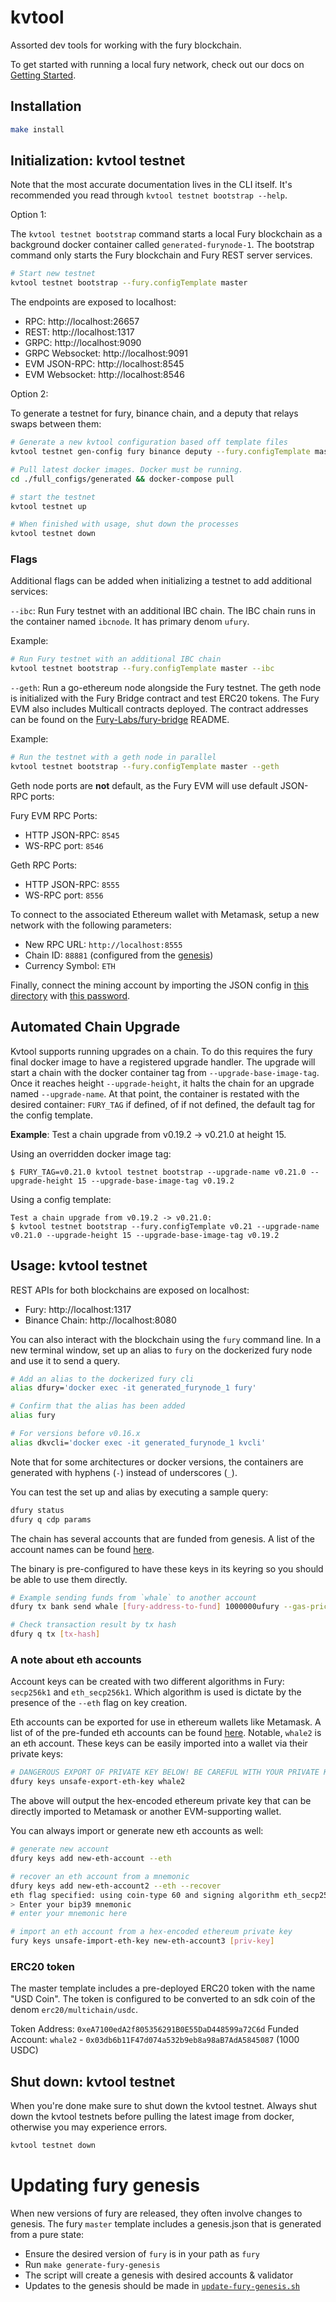 # kvtool

Assorted dev tools for working with the fury blockchain.

To get started with running a local fury network, check out our docs on [Getting Started](https://docs.fury.io/docs/cosmos/getting-started).

## Installation

```bash
make install
```

## Initialization: kvtool testnet

Note that the most accurate documentation lives in the CLI itself. It's recommended you read through `kvtool testnet bootstrap --help`.

Option 1:

The `kvtool testnet bootstrap` command starts a local Fury blockchain as a
background docker container called `generated-furynode-1`. The bootstrap command
only starts the Fury blockchain and Fury REST server services.

```bash
# Start new testnet
kvtool testnet bootstrap --fury.configTemplate master
```

The endpoints are exposed to localhost:

* RPC: http://localhost:26657
* REST: http://localhost:1317
* GRPC: http://localhost:9090
* GRPC Websocket: http://localhost:9091
* EVM JSON-RPC: http://localhost:8545
* EVM Websocket: http://localhost:8546

Option 2:

To generate a testnet for fury, binance chain, and a deputy that relays swaps between them:

```bash
# Generate a new kvtool configuration based off template files
kvtool testnet gen-config fury binance deputy --fury.configTemplate master

# Pull latest docker images. Docker must be running.
cd ./full_configs/generated && docker-compose pull

# start the testnet
kvtool testnet up

# When finished with usage, shut down the processes
kvtool testnet down
```

### Flags

Additional flags can be added when initializing a testnet to add additional
services:

`--ibc`: Run Fury testnet with an additional IBC chain. The IBC chain runs in the container named `ibcnode`. It has primary denom `ufury`.

Example:

```bash
# Run Fury testnet with an additional IBC chain
kvtool testnet bootstrap --fury.configTemplate master --ibc
```

`--geth`: Run a go-ethereum node alongside the Fury testnet. The geth node is
initialized with the Fury Bridge contract and test ERC20 tokens. The Fury EVM
also includes Multicall contracts deployed. The contract addresses can be found
on the [Fury-Labs/fury-bridge](https://github.com/Fury-Labs/fury-bridge#development)
README.

Example:

```bash
# Run the testnet with a geth node in parallel
kvtool testnet bootstrap --fury.configTemplate master --geth
```

Geth node ports are **not** default, as the Fury EVM will use default JSON-RPC
ports:

Fury EVM RPC Ports:

* HTTP JSON-RPC: `8545`
* WS-RPC port: `8546`

Geth RPC Ports:

* HTTP JSON-RPC: `8555`
* WS-RPC port: `8556`

To connect to the associated Ethereum wallet with Metamask, setup a new network with the following parameters:
* New RPC URL: `http://localhost:8555`
* Chain ID: `88881` (configured from the [genesis](config/templates/geth/initstate/genesis.json#L3))
* Currency Symbol: `ETH`

Finally, connect the mining account by importing the JSON config in [this directory](config/templates/geth/initstate/.geth/keystore)
with [this password](config/templates/geth/initstate/eth-password).

## Automated Chain Upgrade

Kvtool supports running upgrades on a chain. To do this requires the fury final docker image to have a registered upgrade handler.
The upgrade will start a chain with the docker container tag from `--upgrade-base-image-tag`. Once it reaches height `--upgrade-height`, it halts the chain for an upgrade named `--upgrade-name`. At that point, the container is restated with the desired container: `FURY_TAG` if defined, of if not defined, the default tag for the config template.

**Example**:
Test a chain upgrade from v0.19.2 -> v0.21.0 at height 15.

Using an overridden docker image tag:
```
$ FURY_TAG=v0.21.0 kvtool testnet bootstrap --upgrade-name v0.21.0 --upgrade-height 15 --upgrade-base-image-tag v0.19.2
```

Using a config template:
```
Test a chain upgrade from v0.19.2 -> v0.21.0:
$ kvtool testnet bootstrap --fury.configTemplate v0.21 --upgrade-name v0.21.0 --upgrade-height 15 --upgrade-base-image-tag v0.19.2
```

## Usage: kvtool testnet

REST APIs for both blockchains are exposed on localhost:

- Fury: http://localhost:1317
- Binance Chain: http://localhost:8080

You can also interact with the blockchain using the `fury` command line. In a
new terminal window, set up an alias to `fury` on the dockerized fury node and
use it to send a query.

```bash
# Add an alias to the dockerized fury cli
alias dfury='docker exec -it generated_furynode_1 fury'

# Confirm that the alias has been added
alias fury

# For versions before v0.16.x
alias dkvcli='docker exec -it generated_furynode_1 kvcli'
```

Note that for some architectures or docker versions, the containers are generated with hyphens (`-`) instead of underscores (`_`).

You can test the set up and alias by executing a sample query:

```bash
dfury status
dfury q cdp params
```

The chain has several accounts that are funded from genesis. A list of the account names can be found [here](config/common/addresses.json).

The binary is pre-configured to have these keys in its keyring so you should be able to use them directly.
```bash
# Example sending funds from `whale` to another account
dfury tx bank send whale [fury-address-to-fund] 1000000ufury --gas-prices 0.001ufury -y

# Check transaction result by tx hash
dfury q tx [tx-hash]
```
### A note about eth accounts

Account keys can be created with two different algorithms in Fury: `secp256k1` and `eth_secp256k1`.
Which algorithm is used is dictate by the presence of the `--eth` flag on key creation.

Eth accounts can be exported for use in ethereum wallets like Metamask. A list of of the pre-funded eth accounts can be found [here](config/generate/genesis/auth.accounts/eth-accounts.json).
Notable, `whale2` is an eth account. These keys can be easily imported into a wallet via their private keys:
```bash
# DANGEROUS EXPORT OF PRIVATE KEY BELOW! BE CAREFUL WITH YOUR PRIVATE KEYS FOR MAINNET ACCOUNTS.
dfury keys unsafe-export-eth-key whale2
```
The above will output the hex-encoded ethereum private key that can be directly imported to Metamask or another EVM-supporting wallet.

You can always import or generate new eth accounts as well:
```bash
# generate new account
dfury keys add new-eth-account --eth

# recover an eth account from a mnemonic
dfury keys add new-eth-account2 --eth --recover
eth flag specified: using coin-type 60 and signing algorithm eth_secp256k1
> Enter your bip39 mnemonic
# enter your mnemonic here

# import an eth account from a hex-encoded ethereum private key
fury keys unsafe-import-eth-key new-eth-account3 [priv-key]
```

### ERC20 token

The master template includes a pre-deployed ERC20 token with the name "USD Coin". The token is configured to be converted to an sdk coin of the denom `erc20/multichain/usdc`.

Token Address: `0xeA7100edA2f805356291B0E55DaD448599a72C6d`
Funded Account: `whale2` - `0x03db6b11F47d074a532b9eb8a98aB7AdA5845087` (1000 USDC)

## Shut down: kvtool testnet

When you're done make sure to shut down the kvtool testnet. Always shut down the kvtool testnets before pulling the latest image from docker, otherwise you may experience errors.

```bash
kvtool testnet down
```

# Updating fury genesis

When new versions of fury are released, they often involve changes to genesis.
The fury `master` template includes a genesis.json that is generated from a pure state:
* Ensure the desired version of `fury` is in your path as `fury`
* Run `make generate-fury-genesis`
* The script will create a genesis with desired accounts & validator
* Updates to the genesis should be made in [`update-fury-genesis.sh`](./config/generate/genesis/generate-fury-genesis.sh)
